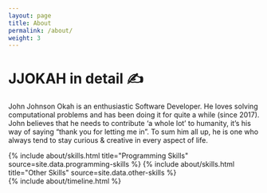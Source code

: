 ```yaml
---
layout: page
title: About
permalink: /about/
weight: 3
---
```



# **JJOKAH** in detail ✍️
John Johnson Okah is an enthusiastic Software Developer. He loves solving computational problems and has been doing it for quite a while (since 2017). John believes that he needs to contribute ‘a whole lot’ to humanity, it’s his way of saying “thank you for letting me in”. To sum him all up, he is one who always tend to stay curious & creative in every aspect of life.



<div class="row">
{% include about/skills.html title="Programming Skills" source=site.data.programming-skills %}
{% include about/skills.html title="Other Skills" source=site.data.other-skills %}
</div>

<div class="row">
{% include about/timeline.html %}
</div>